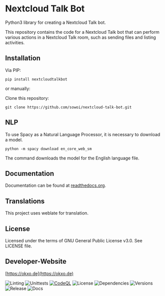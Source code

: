 # Nextcloud Talk Bot

Python3 library for creating a Nextcloud Talk bot. 

This repository contains the code for a Nextcloud Talk bot that can perform various actions in a Nextcloud Talk room, such as sending files and listing activities.

## Installation

Via PIP:

```
pip install nextcloudtalkbot
```

or manually:

Clone this repository:

```
git clone https://github.com/sowoi/nextcloud-talk-bot.git
```

## NLP

To use Spacy as a Natural Language Processor, it is necessary to download a model.

```
python -m spacy download en_core_web_sm
```
The command downloads the model for the English language file. 


## Documentation

Documentation can be found at [readthedocs.org](https://nextcloud-talk-bot.readthedocs.io).

## Translations

This project uses weblate for translation.


## License

Licensed under the terms of GNU General Public License v3.0. See LICENSE file.


## Developer-Website

[https://okxo.de](https://okxo.de)


![Linting](https://github.com/sowoi/nextcloud-talk-bot//actions/workflows/python-lint.yml/badge.svg)
![Unittests](https://github.com/sowoi/nextcloud-talk-bot//actions/workflows/python-tox.yml/badge.svg)
[![CodeQL](https://github.com/sowoi/nextcloud-talk-bot/actions/workflows/github-code-scanning/codeql/badge.svg)](https://github.com/sowoi/nextcloud-talk-bot/actions/workflows/github-code-scanning/codeql)
![License](https://img.shields.io/pypi/l/nextcloudtalkbot?style=plastic)
![Dependencies](https://img.shields.io/librariesio/github/sowoi/nextcloud-talk-bot?style=plastic)
![Versions](https://img.shields.io/pypi/pyversions/nextcloudtalkbot?style=plastic)
![Release](https://img.shields.io/pypi/status/nextcloudtalkbot?style=plastic)
![Docs](https://readthedocs.org/projects/nextcloud-talk-bot/badge/?version=latest&style=plactic)
